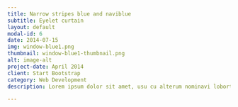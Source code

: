 ```yaml
---
title: Narrow stripes blue and naviblue
subtitle: Eyelet curtain
layout: default
modal-id: 6
date: 2014-07-15
img: window-blue1.png
thumbnail: window-blue1-thumbnail.png
alt: image-alt
project-date: April 2014
client: Start Bootstrap
category: Web Development
description: Lorem ipsum dolor sit amet, usu cu alterum nominavi lobortis. At duo novum diceret. Tantas apeirian vix et, usu sanctus postulant inciderint ut, populo diceret necessitatibus in vim. Cu eum dicam feugiat noluisse.

---
```

